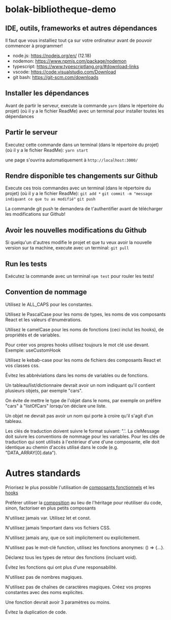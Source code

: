 # bolak-bibliotheque-demo

## IDE, outils, frameworks et autres dépendances
Il faut que vous installiez tout ça sur votre ordinateur avant de pouvoir commencer à programmer!

- node.js: https://nodejs.org/en/ (12.18)
- nodemon: https://www.npmjs.com/package/nodemon
- typescript: https://www.typescriptlang.org/#download-links
- vscode: https://code.visualstudio.com/Download
- git bash: https://git-scm.com/downloads

## Installer les dépendances
Avant de partir le serveur, execute la commande `yarn` (dans le répertoire du projet) (où il y a le fichier ReadMe) avec un terminal pour installer toutes les dépendances

## Partir le serveur
Executez cette commande dans un terminal (dans le répertoire du projet) (où il y a le fichier ReadMe):
`yarn start`

une page s'ouvrira automatiquement à `http://localhost:3000/`

## Rendre disponible tes changements sur Github
Execute ces trois commandes avec un terminal (dans le répertoire du projet) (où il y a le fichier ReadMe):
`git add *`
`git commit -m "message indiquant ce que tu as modifié"`
`git push`

La commande git push te demandera de t'authentifier avant de télécharger les modifications sur Github!

## Avoir les nouvelles modifications du Github
Si quelqu'un d'autres modifie le projet et que tu veux avoir la nouvelle version sur ta machine, execute avec un terminal:
`git pull`

## Run les tests
Exécutez la commande avec un terminal
`npm test`
pour rouler les tests!

## Convention de nommage
Utilisez le ALL_CAPS pour les constantes.

Utilisez le PascalCase pour les noms de types, les noms de vos composants React et les valeurs d'énumérations.

Utilisez le camelCase pour les noms de fonctions (ceci inclut les hooks), de propriétés et de variables.

Pour créer vos propres hooks utilisez toujours le mot clé use devant. Exemple: useCustomHook

Utilisez le kebab-case pour les noms de fichiers des composants React et vos classes css.

Évitez les abbréviations dans les noms de variables ou de fonctions.

Un tableau/list/dictionnaire devrait avoir un nom indiquant qu'il contient plusieurs objets, par exemple "cars".

On évite de mettre le type de l'objet dans le noms, par exemple on préfère "cars" à "listOfCars" lorsqu'on déclare une liste.

Un objet ne devrait pas avoir un nom qui porte à croire qu'il s'agit d'un tableau.

Les clés de traduction doivent suivre le format suivant: "<ComposanteReact>.<cleMessage>'. La cleMessage doit suivre les conventions de nommage pour les variables. Pour les clés de traduction qui sont utilisés à l'extérieur d'une d'une composante, elle doit identique au chemin d'accès utilisé dans le code (e.g. "DATA_ARRAY[0].data").

# Autres standards
Priorisez le plus possible l'utilisation de [composants fonctionnels](https://fr.reactjs.org/docs/hooks-state.html) et les [hooks](https://fr.reactjs.org/docs/hooks-overview.html)

Préférer utiliser la [composition](https://fr.reactjs.org/docs/composition-vs-inheritance.html) au lieu de l'héritage pour réutiliser du code, sinon, factoriser en plus petits composants

N'utilisez jamais var. Utilisez let et const.

N'utilisez jamais !important dans vos fichiers CSS.

N'utilisez jamais any, que ce soit implicitement ou explicitement.

N'utilisez pas le mot-clé function, utilisez les fonctions anonymes: () => {...}.

Déclarez tous les types de retour des fonctions (incluant void).

Évitez les fonctions qui ont plus d'une responsabilité.

N'utilisez pas de nombres magiques.

N'utilisez pas de chaînes de caractères magiques. Créez vos propres constantes avec des noms explicites.

Une fonction devrait avoir 3 paramètres ou moins.

Évitez la duplication de code.
